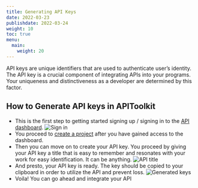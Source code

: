 ```yaml
---
title: Generating API Keys
date: 2022-03-23
publishdate: 2022-03-24
weight: 10
toc: true
menu:
  main:
    weight: 20
---
```


API keys are unique identifiers that are used to authenticate user’s identity. The API key is a crucial component of integrating APIs into your programs. Your uniqueness and distinctiveness as a developer are determined by this factor.  

## How to Generate API keys in APIToolkit
- This is the first step to getting started signing up / signing in to the [API dashboard](https://app.apitoolkit.io). 
![Sign in](../Sign-up.png)
- You proceed to [create a project](creating-a-project.md) after you have gained access to the dashboard.
- Then you can move on to create your API key. You proceed by giving your API key a title that is easy to remember and resonates with your work for easy identification. It can be anything.
![API title](../api-title.png)
- And presto, your API key is ready. The key should be copied to your clipboard in order to utilize the API and prevent loss. 
![Generated keys](../generated-keys.png)
- Voila! You can go ahead and integrate your API

